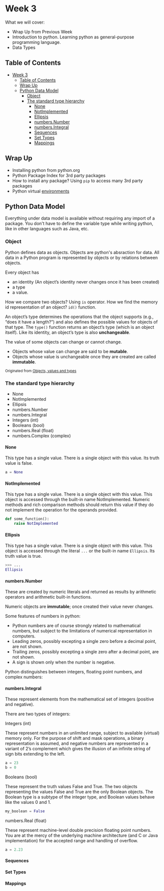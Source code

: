 # Week 3

What we will cover:

- Wrap Up from Previous Week
- Introduction to python. Learning python as general-purpose programming language. 
- Data Types

## Table of Contents

- [Week 3](#week-3)
  - [Table of Contents](#table-of-contents)
  - [Wrap Up](#wrap-up)
  - [Python Data Model](#python-data-model)
    - [Object](#object)
    - [The standard type hierarchy](#the-standard-type-hierarchy)
      - [None](#none)
      - [NotImplemented](#notimplemented)
      - [Ellipsis](#ellipsis)
      - [numbers.Number](#numbersnumber)
      - [numbers.Integral](#numbersintegral)
      - [Sequences](#sequences)
      - [Set Types](#set-types)
      - [Mappings](#mappings)

## Wrap Up

- Installing python from python.org 
- Python Package Index for 3rd party packages
- How to install any package? Using `pip` to access many 3rd party packages
- Python virtual [environments](https://github.com/spu-python-203/class-materials/tree/main/weeks/week-02#environments)

## Python Data Model

Everything under data model is available without requiring any import of a package.
You don't have to define the variable type while writing python, like in other languages such as Java, etc.

### Object

Python defines data as objects. Objects are python's absraction for data. All data in a Python program is represented by objects or by relations between objects.

Every object has 
- an identity (An object’s identity never changes once it has been created)
- a type 
- a value.

How we compare two objects? Using `is` operator.
How we find the memory id representation of an object? `id()` function.

An object’s type determines the operations that the object supports (e.g., “does it have a length?”) and also defines the possible values for objects of that type. The `type()` function returns an object’s type (which is an object itself). Like its identity, an object’s type is also **unchangeable**. 

The value of some objects can change or cannot change. 

- Objects whose value can change are said to be **mutable**.
- Objects whose value is unchangeable once they are created are called **immutable**. 

<sub>Originated from [Objects, values and types](https://docs.python.org/3/reference/datamodel.html#objects-values-and-types)</sub>

### The standard type hierarchy

- None
- NotImplemented
- Ellipsis
- numbers.Number
- numbers.Integral
- Integers (int)
- Booleans (bool)
- numbers.Real (float)
- numbers.Complex (complex)


#### None

This type has a single value. There is a single object with this value. Its truth value is false.

``` py
a = None
```

#### NotImplemented

This type has a single value. There is a single object with this value. This object is accessed through the built-in name NotImplemented. Numeric methods and rich comparison methods should return this value if they do not implement the operation for the operands provided. 

``` py
def some_function():
    raise NotImplemented
```

#### Ellipsis

This type has a single value. There is a single object with this value. 
This object is accessed through the literal `...` or the built-in name `Ellipsis`. Its truth value is true.

``` py
>>> ...
Ellipsis
```

#### numbers.Number

These are created by numeric literals and returned as results by arithmetic operators and arithmetic built-in functions. 

Numeric objects are **immutable**; once created their value never changes. 

Some features of numbers in python:

- Python numbers are of course strongly related to mathematical numbers, but subject to the limitations of numerical representation in computers.
- Leading zeros, possibly excepting a single zero before a decimal point, are not shown.
- Trailing zeros, possibly excepting a single zero after a decimal point, are not shown.
- A sign is shown only when the number is negative.

Python distinguishes between integers, floating point numbers, and complex numbers:

#### numbers.Integral

These represent elements from the mathematical set of integers (positive and negative).

There are two types of integers:

Integers (int)

These represent numbers in an unlimited range, subject to available (virtual) memory only. For the purpose of shift and mask operations, a binary representation is assumed, and negative numbers are represented in a variant of 2’s complement which gives the illusion of an infinite string of sign bits extending to the left.

``` py
a = 23
b = 0
```

Booleans (bool)

These represent the truth values False and True. The two objects representing the values False and True are the only Boolean objects. The Boolean type is a subtype of the integer type, and Boolean values behave like the values 0 and 1.

``` py
my_boolean = False
```

numbers.Real (float)

These represent machine-level double precision floating point numbers. You are at the mercy of the underlying machine architecture (and C or Java implementation) for the accepted range and handling of overflow.

``` py
a = 2.23
```

#### Sequences
#### Set Types
#### Mappings
